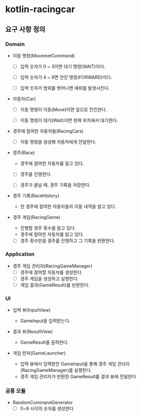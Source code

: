 # kotlin-racingcar

## 요구 사항 정의
### Domain
- 이동 명령(MovemetCommand)
  - [ ] 입력 숫자가 0 ~ 3이면 대기 명령(WAIT)이다.
  - [ ] 입력 숫자가 4 ~ 9면 전진 명령(FORWARD)이다.
  - [ ] 입력 숫자가 범위를 벗어나면 예외를 발생시킨다.


- 자동차(Car)
  - [ ] 이동 명령이 이동(Move)이면 앞으로 전진한다.
  - [ ] 이동 명령이 대기(Wait)이면 현재 위치에서 대기한다.


- 경주에 참여한 자동차들(RacingCars)
  - [ ] 이동 명령을 생성해 자동차에게 전달한다.


- 경주(Race)
  - 경주에 참여한 자동차를 알고 있다.
  - [ ] 경주를 진행한다.
  - [ ] 경주가 끝날 때, 경주 기록을 저장한다.


- 경주 기록(RaceHistory)
  - 한 경주에 참여한 자동차들의 이동 내역을 알고 있다.


- 경주 게임(RacingGame)
  - 진행할 경주 횟수를 알고 있다.
  - 경주에 참여한 자동차를 알고 있다.
  - [ ] 경주 횟수만큼 경주를 진행하고 그 기록을 반환한다.

### Application
- 경주 게임 관리자(RacingGameManager)
  - [ ] 경주에 참여할 자동차를 생성한다.
  - [ ] 경주 게임을 생성하고 실행한다.
  - [ ] 게임 결과(GameResult)를 반환한다.

### UI
- 입력 뷰(InputView)
    - GameInput을 입력받는다.


- 결과 뷰(ResultView)
    - GameResult를 출력한다.


- 게임 런처(GameLauncher)
  - 입력 뷰에서 입력받은 GameInput을 통해 경주 게임 관리자(RacingGameManager)를 실행한다.
  - 경주 게임 관리자가 반환한 GameResult를 결과 뷰에 전달한다
  

### 공통 모듈
- RandomCommandGenerator
  - [ ] 0~9 사이의 숫자를 생성한다
